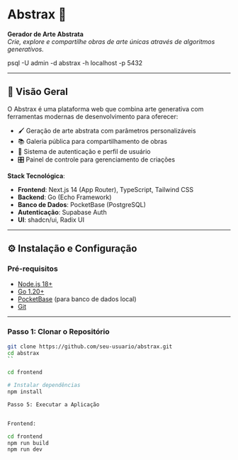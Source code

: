 # Abstrax 🎨  
**Gerador de Arte Abstrata**  
*Crie, explore e compartilhe obras de arte únicas através de algoritmos generativos.*

psql -U admin -d abstrax -h localhost -p 5432


---

## 🚀 Visão Geral
O Abstrax é uma plataforma web que combina arte generativa com ferramentas modernas de desenvolvimento para oferecer:
- 🖌️ Geração de arte abstrata com parâmetros personalizáveis  
- 📚 Galeria pública para compartilhamento de obras  
- 🔐 Sistema de autenticação e perfil de usuário  
- 🎛️ Painel de controle para gerenciamento de criações  

**Stack Tecnológica**:
- **Frontend**: Next.js 14 (App Router), TypeScript, Tailwind CSS  
- **Backend**: Go (Echo Framework)  
- **Banco de Dados**: PocketBase (PostgreSQL)  
- **Autenticação**: Supabase Auth  
- **UI**: shadcn/ui, Radix UI  

---

## ⚙️ Instalação e Configuração

### Pré-requisitos
- [Node.js 18+](https://nodejs.org/)
- [Go 1.20+](https://go.dev/dl/)
- [PocketBase](https://pocketbase.io/) (para banco de dados local)
- [Git](https://git-scm.com/)

---

### Passo 1: Clonar o Repositório
```bash
git clone https://github.com/seu-usuario/abstrax.git
cd abstrax
``

cd frontend

# Instalar dependências
npm install

Passo 5: Executar a Aplicação


Frontend:

cd frontend
npm run build
npm run dev

